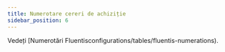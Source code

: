 ```yaml
---
title: Numerotare cereri de achiziție
sidebar_position: 6
---
```


Vedeți [Numerotări Fluentisconfigurations/tables/fluentis-numerations).